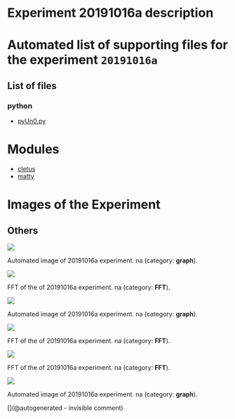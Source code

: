 # Experiment 20191016a description





# Automated list of supporting files for the __experiment `20191016a`__

## List of files

### python

* [pyUn0.py](/matty/20191016a/pyUn0.py)





# Modules

* [cletus](/retired/cletus/)
* [matty](/matty/)




# Images of the Experiment

## Others

![](/matty/20191016a/images/20191016a-2.jpg)

Automated image of 20191016a experiment. na (category: __graph__).

![](/matty/20191016a/images/20191016a-3-fft.jpg)

FFT of the of 20191016a experiment. na (category: __FFT__).

![](/matty/20191016a/images/20191016a-1.jpg)

Automated image of 20191016a experiment. na (category: __graph__).

![](/matty/20191016a/images/20191016a-1-fft.jpg)

FFT of the of 20191016a experiment. na (category: __FFT__).

![](/matty/20191016a/images/20191016a-2-fft.jpg)

FFT of the of 20191016a experiment. na (category: __FFT__).

![](/matty/20191016a/images/20191016a-3.jpg)

Automated image of 20191016a experiment. na (category: __graph__).










[](@autogenerated - invisible comment)